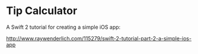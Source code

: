 # Tip Calculator
A Swift 2 tutorial for creating a simple iOS app:

http://www.raywenderlich.com/115279/swift-2-tutorial-part-2-a-simple-ios-app
